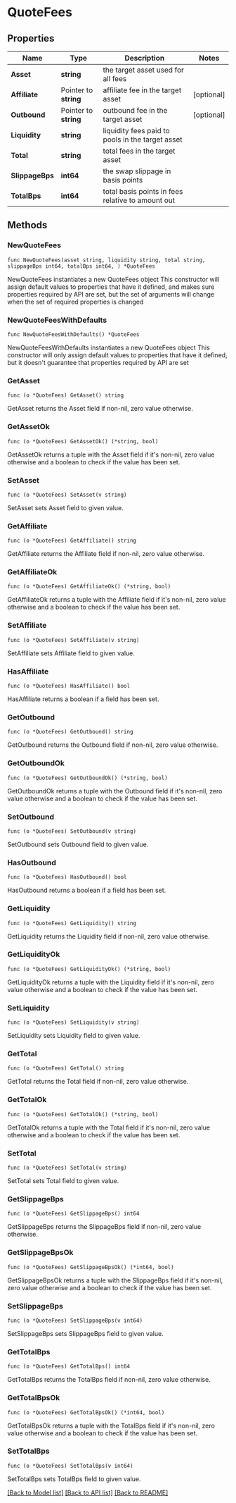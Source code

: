 # QuoteFees

## Properties

Name | Type | Description | Notes
------------ | ------------- | ------------- | -------------
**Asset** | **string** | the target asset used for all fees | 
**Affiliate** | Pointer to **string** | affiliate fee in the target asset | [optional] 
**Outbound** | Pointer to **string** | outbound fee in the target asset | [optional] 
**Liquidity** | **string** | liquidity fees paid to pools in the target asset | 
**Total** | **string** | total fees in the target asset | 
**SlippageBps** | **int64** | the swap slippage in basis points | 
**TotalBps** | **int64** | total basis points in fees relative to amount out | 

## Methods

### NewQuoteFees

`func NewQuoteFees(asset string, liquidity string, total string, slippageBps int64, totalBps int64, ) *QuoteFees`

NewQuoteFees instantiates a new QuoteFees object
This constructor will assign default values to properties that have it defined,
and makes sure properties required by API are set, but the set of arguments
will change when the set of required properties is changed

### NewQuoteFeesWithDefaults

`func NewQuoteFeesWithDefaults() *QuoteFees`

NewQuoteFeesWithDefaults instantiates a new QuoteFees object
This constructor will only assign default values to properties that have it defined,
but it doesn't guarantee that properties required by API are set

### GetAsset

`func (o *QuoteFees) GetAsset() string`

GetAsset returns the Asset field if non-nil, zero value otherwise.

### GetAssetOk

`func (o *QuoteFees) GetAssetOk() (*string, bool)`

GetAssetOk returns a tuple with the Asset field if it's non-nil, zero value otherwise
and a boolean to check if the value has been set.

### SetAsset

`func (o *QuoteFees) SetAsset(v string)`

SetAsset sets Asset field to given value.


### GetAffiliate

`func (o *QuoteFees) GetAffiliate() string`

GetAffiliate returns the Affiliate field if non-nil, zero value otherwise.

### GetAffiliateOk

`func (o *QuoteFees) GetAffiliateOk() (*string, bool)`

GetAffiliateOk returns a tuple with the Affiliate field if it's non-nil, zero value otherwise
and a boolean to check if the value has been set.

### SetAffiliate

`func (o *QuoteFees) SetAffiliate(v string)`

SetAffiliate sets Affiliate field to given value.

### HasAffiliate

`func (o *QuoteFees) HasAffiliate() bool`

HasAffiliate returns a boolean if a field has been set.

### GetOutbound

`func (o *QuoteFees) GetOutbound() string`

GetOutbound returns the Outbound field if non-nil, zero value otherwise.

### GetOutboundOk

`func (o *QuoteFees) GetOutboundOk() (*string, bool)`

GetOutboundOk returns a tuple with the Outbound field if it's non-nil, zero value otherwise
and a boolean to check if the value has been set.

### SetOutbound

`func (o *QuoteFees) SetOutbound(v string)`

SetOutbound sets Outbound field to given value.

### HasOutbound

`func (o *QuoteFees) HasOutbound() bool`

HasOutbound returns a boolean if a field has been set.

### GetLiquidity

`func (o *QuoteFees) GetLiquidity() string`

GetLiquidity returns the Liquidity field if non-nil, zero value otherwise.

### GetLiquidityOk

`func (o *QuoteFees) GetLiquidityOk() (*string, bool)`

GetLiquidityOk returns a tuple with the Liquidity field if it's non-nil, zero value otherwise
and a boolean to check if the value has been set.

### SetLiquidity

`func (o *QuoteFees) SetLiquidity(v string)`

SetLiquidity sets Liquidity field to given value.


### GetTotal

`func (o *QuoteFees) GetTotal() string`

GetTotal returns the Total field if non-nil, zero value otherwise.

### GetTotalOk

`func (o *QuoteFees) GetTotalOk() (*string, bool)`

GetTotalOk returns a tuple with the Total field if it's non-nil, zero value otherwise
and a boolean to check if the value has been set.

### SetTotal

`func (o *QuoteFees) SetTotal(v string)`

SetTotal sets Total field to given value.


### GetSlippageBps

`func (o *QuoteFees) GetSlippageBps() int64`

GetSlippageBps returns the SlippageBps field if non-nil, zero value otherwise.

### GetSlippageBpsOk

`func (o *QuoteFees) GetSlippageBpsOk() (*int64, bool)`

GetSlippageBpsOk returns a tuple with the SlippageBps field if it's non-nil, zero value otherwise
and a boolean to check if the value has been set.

### SetSlippageBps

`func (o *QuoteFees) SetSlippageBps(v int64)`

SetSlippageBps sets SlippageBps field to given value.


### GetTotalBps

`func (o *QuoteFees) GetTotalBps() int64`

GetTotalBps returns the TotalBps field if non-nil, zero value otherwise.

### GetTotalBpsOk

`func (o *QuoteFees) GetTotalBpsOk() (*int64, bool)`

GetTotalBpsOk returns a tuple with the TotalBps field if it's non-nil, zero value otherwise
and a boolean to check if the value has been set.

### SetTotalBps

`func (o *QuoteFees) SetTotalBps(v int64)`

SetTotalBps sets TotalBps field to given value.



[[Back to Model list]](../README.md#documentation-for-models) [[Back to API list]](../README.md#documentation-for-api-endpoints) [[Back to README]](../README.md)



